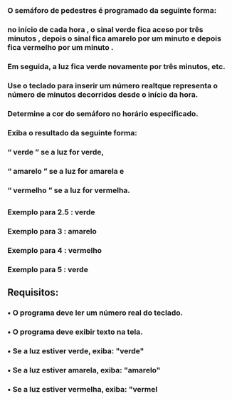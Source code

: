 ##
### O semáforo de pedestres é programado da seguinte forma:
### no início de cada hora , o sinal verde fica aceso por três minutos , depois o sinal fica amarelo por um minuto e depois fica vermelho por um minuto .
### Em seguida, a luz fica verde novamente por três minutos, etc.
### Use o teclado para inserir um número realtque representa o número de minutos decorridos desde o início da hora.
### Determine a cor do semáforo no horário especificado.
### Exiba o resultado da seguinte forma:
### “ verde ” se a luz for verde,
### “ amarelo ” se a luz for amarela e
### “ vermelho ” se a luz for vermelha.
##
### Exemplo para 2.5 : verde
### Exemplo para 3 : amarelo
### Exemplo para 4 : vermelho
### Exemplo para 5 : verde
##
## Requisitos:
### •	O programa deve ler um número real do teclado.
### •	O programa deve exibir texto na tela.
### •	Se a luz estiver verde, exiba: "verde"
### •	Se a luz estiver amarela, exiba: "amarelo"
### •	Se a luz estiver vermelha, exiba: "vermel